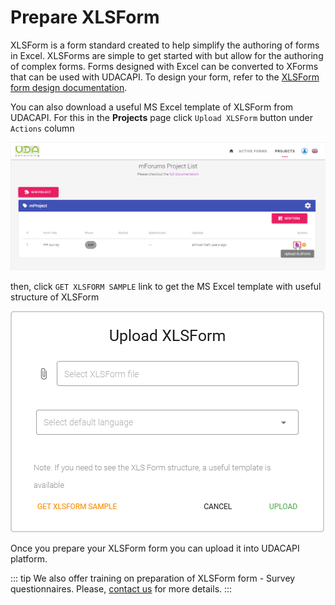 # Prepare XLSForm

XLSForm is a form standard created to help simplify the authoring of forms in Excel. XLSForms are simple to get started with but allow for the authoring of complex forms. Forms designed with Excel can be converted to XForms that can be used with UDACAPI.
To design your form, refer to the [XLSForm form design documentation](http://xlsform.org/).

You can also download a useful MS Excel template of XLSForm from UDACAPI. For this in the **Projects** page click `Upload XLSForm` button under `Actions` column

![An image](./img/s4-ProjectsDraftFormUpload.png)

then, click `GET XLSFORM SAMPLE` link to get the MS Excel template with useful structure of XLSForm

![An image](./img/s4-ProjectsUploadXLSForm.png)

Once you prepare your XLSForm form you can upload it into UDACAPI platform.

::: tip
We also offer training on preparation of XLSForm form - Survey questionnaires. Please, [contact us](mailto:info@udaconsulting.com) for more details.
:::
